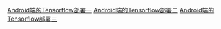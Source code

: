 [Android端的Tensorflow部署一](doc/Android端的Tensorflow部署一.md)
[Android端的Tensorflow部署二](doc/Android端的Tensorflow部署二.md)
[Android端的Tensorflow部署三](doc/Android端的Tensorflow部署三.md)
